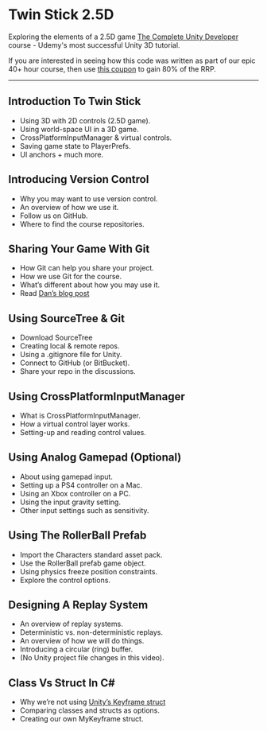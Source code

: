 # Twin Stick 2.5D
Exploring the elements of a 2.5D game [The Complete Unity Developer](https://www.udemy.com/unitycourse/?couponCode=GitHubSpecial) course - Udemy's most successful Unity 3D tutorial.

If you are interested in seeing how this code was written as part of our epic 40+ hour course, then use [this coupon](https://www.udemy.com/unitycourse/?couponCode=GitHubSpecial) to gain 80% of the RRP.

---

## Introduction To Twin Stick
* Using 3D with 2D controls (2.5D game).
* Using world-space UI in a 3D game.
* CrossPlatformInputManager & virtual controls.
* Saving game state to PlayerPrefs.
* UI anchors + much more.

## Introducing Version Control
* Why you may want to use version control.
* An overview of how we use it.
* Follow us on GitHub.
* Where to find the course repositories.

## Sharing Your Game With Git
* How Git can help you share your project.
* How we use Git for the course.
* What’s different about how you may use it.
* Read [Dan’s blog post](http://leereilly.net/2012/11/29/hosting-games-on-github.html)

## Using SourceTree & Git
* Download SourceTree
* Creating local & remote repos.
* Using a .gitignore file for Unity.
* Connect to GitHub (or BitBucket).
* Share your repo in the discussions.

## Using CrossPlatformInputManager
* What is CrossPlatformInputManager.
* How a virtual control layer works.
* Setting-up and reading control values.

## Using Analog Gamepad (Optional)
* About using gamepad input.
* Setting up a PS4 controller on a Mac.
* Using an Xbox controller on a PC.
* Using the input gravity setting.
* Other input settings such as sensitivity.

## Using The RollerBall Prefab
* Import the Characters standard asset pack.
* Use the RollerBall prefab game object.
* Using physics freeze position constraints.
* Explore the control options.

## Designing A Replay System
* An overview of replay systems.
* Deterministic vs. non-deterministic replays.
* An overview of how we will do things.
* Introducing a circular (ring) buffer.
* (No Unity project file changes in this video).

## Class Vs Struct In C#
* Why we’re not using [Unity’s Keyframe struct](http://docs.unity3d.com/ScriptReference/Keyframe.html)
* Comparing classes and structs as options.
* Creating our own MyKeyframe struct.

